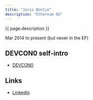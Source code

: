 ```yaml
---
title: "Joris Bontje"
description: "Ethereum OG"
---
```


{{ page.description }}

Mar 2014 to present (but never in the EF)

## DEVCON0 self-intro
- [DEVCON0](https://youtu.be/_BvvUlKDqp0?t=29m34s)

## Links
- [LinkedIn](https://www.linkedin.com/in/jorisbontje/)
